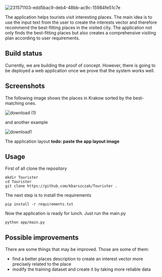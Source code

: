 ![231571103-edd5bac9-deb4-48bb-ac9c-15984fe51c7e](https://user-images.githubusercontent.com/72699445/231577842-766443d0-64c4-4ab2-9e72-df3c69938031.png)

The application helps tourists visit interesting places. The main idea is to use the input text from the user to create the interests vector and therefore recommend the best-fitting places in the visited city. The application not only finds the best-fitting places but also creates a comprehensive visiting plan according to user requirements.

## Build status

Currently, we are building the proof of concept. However, there is going to be deployed a web application once we prove that the system works well.

## Screenshots

The following image shows the places in Krakow sorted by the best-matching ones.

![download (1)](https://user-images.githubusercontent.com/72699445/232027952-b2d0f782-af19-4091-8cc4-89b5a43cbd5f.png)

and another example

![download1](https://user-images.githubusercontent.com/72699445/232027894-c0a61353-87ab-4707-a5c4-72c102d22904.png)

The application layout
**todo: paste the app layout image**

## Usage

First of all clone the repository
```
mkdir Tourister
cd Tourister
git clone https://github.com/kbarszczak/Tourister .
```

The next step is to install the requirements
```
pip install -r requirements.txt
```

Now the application is ready for lunch. Just run the main.py
```
python app/main.py
```

## Possible improvements

There are some things that may be improved. Those are some of them:
- find a better places description to create an interest vector more precisely related to the place
- modify the training dataset and create it by taking more reliable data
